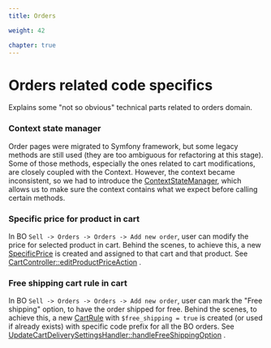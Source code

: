 ```yaml
---
title: Orders

weight: 42

chapter: true
---
```


# Orders related code specifics

Explains some "not so obvious" technical parts related to orders domain.

### Context state manager

Order pages were migrated to Symfony framework, but some legacy methods are still used (they are too ambiguous for
refactoring at this stage). Some of those methods, especially the ones related to cart modifications, are closely
coupled with the Context. However, the context became inconsistent, so we had to introduce
the [ContextStateManager](https://github.com/PrestaShop/PrestaShop/blob/develop/src/Adapter/ContextStateManager.php),
which allows us to make sure the context contains what we expect before calling certain methods.

### Specific price for product in cart

In BO `Sell -> Orders -> Orders -> Add new order`, user can modify the price for selected product in cart. Behind the
scenes, to achieve this, a
new [SpecificPrice](https://github.com/PrestaShop/PrestaShop/blob/develop/classes/SpecificPrice.php) is created and
assigned to that cart and that product.
See [CartController::editProductPriceAction](https://github.com/PrestaShop/PrestaShop/blob/develop/src/PrestaShopBundle/Controller/Admin/Sell/Order/CartController.php)
.

### Free shipping cart rule in cart

In BO `Sell -> Orders -> Orders -> Add new order`, user can mark the "Free shipping" option, to have the order shipped
for free. Behind the scenes, to achieve this, a
new [CartRule](https://github.com/PrestaShop/PrestaShop/blob/develop/classes/CartRule.php) with `$free_shipping = true`
is created (or used if already exists) with specific code prefix for all the BO orders.
See [UpdateCartDeliverySettingsHandler::handleFreeShippingOption](https://github.com/PrestaShop/PrestaShop/blob/develop/src/Adapter/Cart/CommandHandler/UpdateCartDeliverySettingsHandler.php)
.
